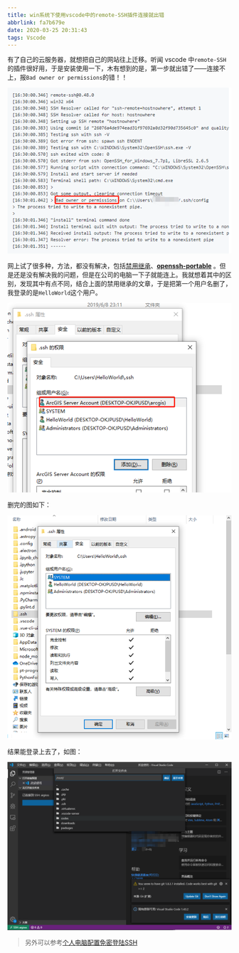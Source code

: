 ```yaml
---
title: win系统下使用vscode中的remote-SSH插件连接就出错
abbrlink: fa7b679e
date: 2020-03-25 20:31:43
tags: Vscode
---
```


有了自己的云服务器，就想把自己的网站往上迁移。听闻 vscode 中`remote-SSH`的插件很好用，于是安装使用一下，木有想到的是，第一步就出错了——连接不上，报`Bad owner or permissions`的错！！

![image-20200325224544283](win系统下使用vscode中的remote-SSH插件连接就出错/image-20200325224544283.png)

<!--more-->

网上试了很多种，方法，都没有解决，包括[禁用继承](https://blog.csdn.net/chaoenhu/article/details/103698804?depth_1-utm_source=distribute.pc_relevant.none-task&utm_source=distribute.pc_relevant.none-task)、[**openssh-portable**](https://github.com/PowerShell/openssh-portable) 。但是还是没有解决我的问题，但是在公司的电脑一下子就能连上。我就想着其中的区别，发现其中有点不同，结合上面的禁用继承的文章，于是把第一个用户名删了，我登录的是`HelloWorld`这个用户。

![image-20200325225154805](win系统下使用vscode中的remote-SSH插件连接就出错/image-20200325225154805.png)

删完的图如下：

![image-20200325225606279](win系统下使用vscode中的remote-SSH插件连接就出错/image-20200325225606279.png)

结果能登录上去了，如图：

![image-20200325225717977](win系统下使用vscode中的remote-SSH插件连接就出错/image-20200325225717977.png)

> 另外可以参考[个人电脑配置免密登陆SSH](https://zhuanlan.zhihu.com/p/143146239)
